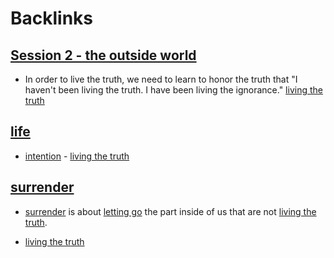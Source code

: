 
# Backlinks
## [Session 2 - the outside world](<Session 2 - the outside world.md>)
- In order to live the truth, we need to learn to honor the truth that "I haven't been living the truth. I have been living the ignorance." [living the truth](<living the truth.md>)

## [life](<life.md>)
- [intention](<intention.md>) - [living the truth](<living the truth.md>)

## [surrender](<surrender.md>)
- [surrender](<surrender.md>) is about [letting go](<letting go.md>) the part inside of us that are not [living the truth](<living the truth.md>).

- [living the truth](<living the truth.md>)

